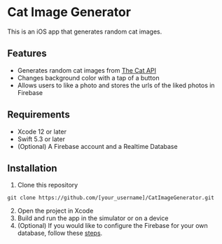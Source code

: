 # Cat Image Generator

This is an iOS app that generates random cat images.

## Features

- Generates random cat images from [The Cat API](https://thecatapi.com/)
- Changes background color with a tap of a button
- Allows users to like a photo and stores the urls of the liked photos in Firebase

## Requirements
- Xcode 12 or later
- Swift 5.3 or later
- (Optional) A Firebase account and a Realtime Database

## Installation
1. Clone this repository
```
git clone https://github.com/[your_username]/CatImageGenerator.git
```
2. Open the project in Xcode
3. Build and run the app in the simulator or on a device
4. (Optional) If you would like to configure the Firebase for your own database, follow these [steps](https://firebase.google.com/docs/ios/setup).
